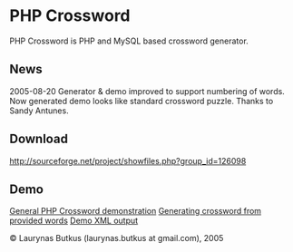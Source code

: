 PHP Crossword
=============

PHP Crossword is PHP and MySQL based crossword generator.

News
----

2005-08-20
Generator & demo improved to support numbering of words.
Now generated demo looks like standard crossword puzzle.
Thanks to Sandy Antunes.

Download
--------

http://sourceforge.net/project/showfiles.php?group_id=126098


Demo
----

[General PHP Crossword demonstration](http://phpcrossword.sourceforge.net/demo.php)
[Generating crossword from provided words](http://phpcrossword.sourceforge.net/demo-user-words.php)
[Demo XML output](http://phpcrossword.sourceforge.net/demo-xml.php)


© Laurynas Butkus (laurynas.butkus at gmail.com), 2005
